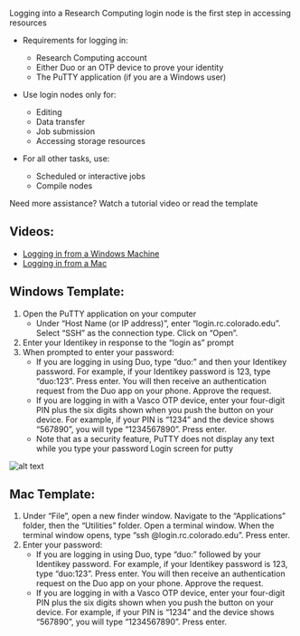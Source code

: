 Logging into a Research Computing login node is the first step in accessing resources  

- Requirements for logging in:
    + Research Computing account
    + Either Duo or an OTP device to prove your identity
    + The PuTTY application (if you are a Windows user)  

- Use login nodes only for:
    + Editing
    + Data transfer
    + Job submission
    + Accessing storage resources  

- For all other tasks, use:
    + Scheduled or interactive jobs
    + Compile nodes  

Need more assistance? Watch a tutorial video or read the template

## Videos:  

- [Logging in from a Windows Machine](https://youtu.be/aUVdIShW7W4)  
- [Logging in from a Mac](https://youtu.be/Q1_bhA7zgKg)  

## Windows Template:

1. Open the PuTTY application on your computer
    * Under “Host Name (or IP address)”, enter “login.rc.colorado.edu”. Select “SSH” as the connection type. Click on “Open”.
2. Enter your Identikey in response to the “login as” prompt
3. When prompted to enter your password:
    * If you are logging in using Duo, type “duo:” and then your Identikey password. For example, if your Identikey password is 123, type “duo:123”. Press enter. You will then receive an authentication request from the Duo app on your phone. Approve the request.
    * If you are logging in with a Vasco OTP device, enter your four-digit PIN plus the six digits shown when you push the button on your device. For example, if your PIN is “1234” and the device shows “567890”, you will type “1234567890”. Press enter.
    * Note that as a security feature, PuTTY does not display any text while you type your password
Login screen for putty

![alt text](https://www.colorado.edu/p113a299a3a0/sites/default/files/styles/medium/public/page/login.png?itok=23Wma08Q)

## Mac Template:

1. Under “File”, open a new finder window. Navigate to the “Applications” folder, then the “Utilities” folder. Open a terminal window. When the terminal window opens, type “ssh @login.rc.colorado.edu”. Press enter.
2. Enter your password:
    * If you are logging in using Duo, type “duo:” followed by your Identikey password. For example, if your Identikey password is 123, type “duo:123”. Press enter. You will then receive an authentication request on the Duo app on your phone. Approve the request.
    * If you are logging in with a Vasco OTP device, enter your four-digit PIN plus the six digits shown when you push the button on your device. For example, if your PIN is “1234” and the device shows “567890”, you will type “1234567890”. Press enter.